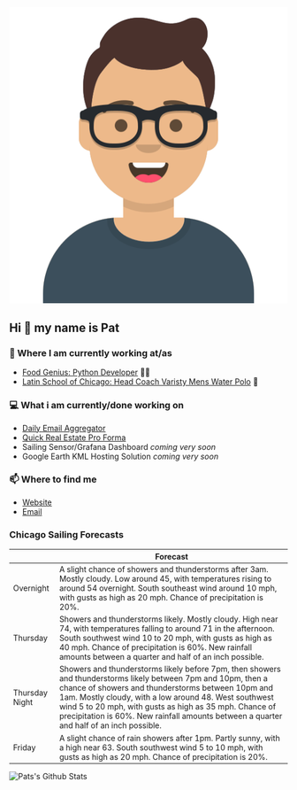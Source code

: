 [![Social banner for p-j-falconer](https://raw.githubusercontent.com/P-J-FALCONER/P-J-FALCONER/master/assets/avataaars.svg)](https://patfalconer.com/)
## Hi :wave: my name is Pat

### 💼 Where I am currently working at/as
- [Food Genius: Python Developer](https://getfoodgenius.com/) 🍔🐍
- [Latin School of Chicago: Head Coach Varisty Mens Water Polo](https://www.latinschool.org/) 🤽


### 💻 What i am currently/done working on
 - [Daily Email Aggregator](https://github.com/P-J-FALCONER/dott_daily_mail)
 - [Quick Real Estate Pro Forma](https://github.com/P-J-FALCONER/henry)
 - Sailing Sensor/Grafana Dashboard *coming very soon*
 - Google Earth KML Hosting Solution *coming very soon*

### 📫 Where to find me
 - [Website](https://patfalconer.com/)
 - [Email](mailto:patrick.j.falconer@gmail.com)


### Chicago Sailing Forecasts
|   | Forecast  |
|---|---|
| Overnight | A slight chance of showers and thunderstorms after 3am. Mostly cloudy. Low around 45, with temperatures rising to around 54 overnight. South southeast wind around 10 mph, with gusts as high as 20 mph. Chance of precipitation is 20%. |
| Thursday | Showers and thunderstorms likely. Mostly cloudy. High near 74, with temperatures falling to around 71 in the afternoon. South southwest wind 10 to 20 mph, with gusts as high as 40 mph. Chance of precipitation is 60%. New rainfall amounts between a quarter and half of an inch possible. |
| Thursday Night | Showers and thunderstorms likely before 7pm, then showers and thunderstorms likely between 7pm and 10pm, then a chance of showers and thunderstorms between 10pm and 1am. Mostly cloudy, with a low around 48. West southwest wind 5 to 20 mph, with gusts as high as 35 mph. Chance of precipitation is 60%. New rainfall amounts between a quarter and half of an inch possible. |
| Friday | A slight chance of rain showers after 1pm. Partly sunny, with a high near 63. South southwest wind 5 to 10 mph, with gusts as high as 20 mph. Chance of precipitation is 20%. |

![Pats's Github Stats](https://github-readme-stats.vercel.app/api?username=p-j-falconer&show_icons=true&theme=radical)
